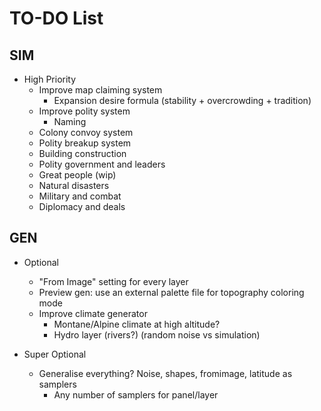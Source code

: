 # TO-DO List

## SIM

- High Priority
  - Improve map claiming system
    - Expansion desire formula (stability + overcrowding + tradition)
  - Improve polity system
    - Naming
  - Colony convoy system
  - Polity breakup system
  - Building construction
  - Polity government and leaders
  - Great people (wip)
  - Natural disasters
  - Military and combat
  - Diplomacy and deals

## GEN

- Optional
  - "From Image" setting for every layer
  - Preview gen: use an external palette file for topography coloring mode
  - Improve climate generator
    - Montane/Alpine climate at high altitude?
    - Hydro layer (rivers?) (random noise vs simulation)

- Super Optional
  - Generalise everything? Noise, shapes, fromimage, latitude as samplers
    - Any number of samplers for panel/layer
